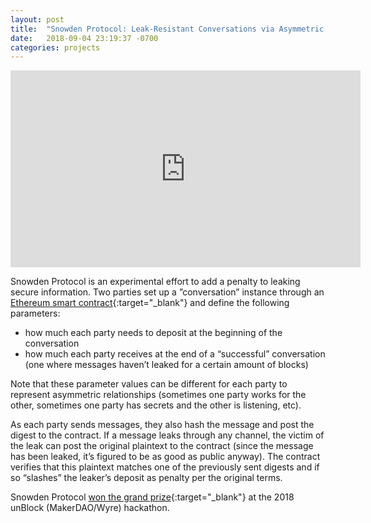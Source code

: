 ```yaml
---
layout: post
title:  "Snowden Protocol: Leak-Resistant Conversations via Asymmetric Cryptocurrency Stake"
date:   2018-09-04 23:19:37 -0700
categories: projects
---
```


<div class="project-showcase">
<iframe width="560" height="315" src="https://www.youtube-nocookie.com/embed/N9ccPElJaVA?rel=0&amp;showinfo=0" frameborder="0" allow="autoplay; encrypted-media" allowfullscreen></iframe>
</div>

Snowden Protocol is an experimental effort to add a penalty to leaking secure information. Two parties set up a ”conversation” instance through an [Ethereum smart contract](https://kovan.etherscan.io/address/0x8ef1bcb14d3d2b7da87090f658aef0a6b9846da8#code){:target="_blank"} and define the following parameters: 

- how much each party needs to deposit at the beginning of the conversation 
- how much each party receives at the end of a “successful” conversation (one where messages haven’t leaked for a certain amount of blocks)

Note that these parameter values can be different for each party to represent asymmetric relationships (sometimes one party works for the other, sometimes one party has secrets and the other is listening, etc). 

As each party sends messages, they also hash the message and post the digest to the contract. If a message leaks through any channel, the victim of the leak can post the original plaintext to the contract (since the message has been leaked, it’s figured to be as good as public anyway). The contract verifies that this plaintext matches one of the previously sent digests and if so “slashes” the leaker’s deposit as penalty per the original terms. 

<!-- There are definitely a few issues in the design of the mechanisms here in terms of actual production usage of something like this but for a hackathon I think the concept is pretty neat. -->

Snowden Protocol [won the grand prize](https://twitter.com/sendwyre/status/1031358410707484672){:target="_blank"} at the 2018 unBlock (MakerDAO/Wyre) hackathon.
